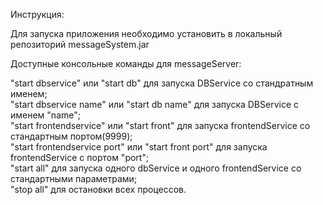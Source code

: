 Инструкция:

Для запуска приложения необходимо установить в локальный репозиторий messageSystem.jar

Доступные консольные команды для messageServer:

"start dbservice" или "start db" для запуска DBService со стандратным именем;  
"start dbservice name" или "start db name" для запуска DBService с именем "name";  
"start frontendservice" или "start front" для запуска frontendService со стандартным портом(9999);  
"start frontendservice port" или "start front port" для запуска frontendService с портом "port";   
"start all" для запуска одного dbService и одного frontendService со стандартными параметрами;    
"stop all" для остановки всех процессов.